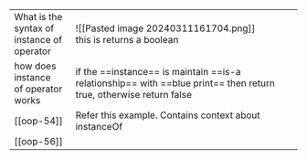 
|                                                |                                                                                                                    |
| ---------------------------------------------- | ------------------------------------------------------------------------------------------------------------------ |
| What is the syntax of <br>instance of operator | ![[Pasted image 20240311161704.png]]<br>this is returns a boolean                                                  |
| how does instance<br>of operator works         | if the ==instance== is maintain ==is-a relationship== with ==blue print== then return true, otherwise return false |
| [[oop-54]]                                     | Refer this example. Contains context about instanceOf                                                              |
| [[oop-56]]                                     |                                                                                                                    |
